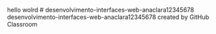 hello wolrd # desenvolvimento-interfaces-web-anaclara12345678
desenvolvimento-interfaces-web-anaclara12345678 created by GitHub Classroom
